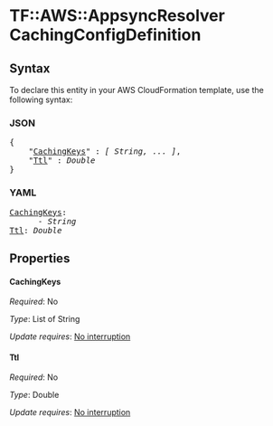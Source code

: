 # TF::AWS::AppsyncResolver CachingConfigDefinition

## Syntax

To declare this entity in your AWS CloudFormation template, use the following syntax:

### JSON

<pre>
{
    "<a href="#cachingkeys" title="CachingKeys">CachingKeys</a>" : <i>[ String, ... ]</i>,
    "<a href="#ttl" title="Ttl">Ttl</a>" : <i>Double</i>
}
</pre>

### YAML

<pre>
<a href="#cachingkeys" title="CachingKeys">CachingKeys</a>: <i>
      - String</i>
<a href="#ttl" title="Ttl">Ttl</a>: <i>Double</i>
</pre>

## Properties

#### CachingKeys

_Required_: No

_Type_: List of String

_Update requires_: [No interruption](https://docs.aws.amazon.com/AWSCloudFormation/latest/UserGuide/using-cfn-updating-stacks-update-behaviors.html#update-no-interrupt)

#### Ttl

_Required_: No

_Type_: Double

_Update requires_: [No interruption](https://docs.aws.amazon.com/AWSCloudFormation/latest/UserGuide/using-cfn-updating-stacks-update-behaviors.html#update-no-interrupt)

